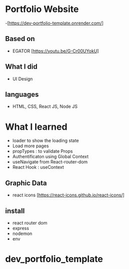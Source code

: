 # Portfolio Website

-[https://dev-portfolio-template.onrender.com/]

## Based on

- EGATOR [https://youtu.be/G-Cr00UYokU]

## What I did

- UI Design

## languages

- HTML, CSS, React JS, Node JS

# What I learned

- loader to show the loading state
- Load more pages
- propTypes : to validate Props
- Authentificaton using Global Context
- useNavigate from React-router-dom
- React Hook : useContext

## Graphic Data

- react icons [https://react-icons.github.io/react-icons/]

## install

- react router dom
- express
- nodemon
- env
# dev_portfolio_template
